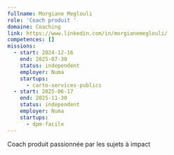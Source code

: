 ```yaml
---
fullname: Morgiane Meglouli
role: 'Coach produit '
domaine: Coaching
link: https://www.linkedin.com/in/morgianemeglouli/
competences: []
missions:
  - start: 2024-12-16
    end: 2025-07-30
    status: independent
    employer: Numa
    startups:
      - carto-services-publics
  - start: 2025-06-17
    end: 2025-11-30
    status: independent
    employer: Numa
    startups:
      - dpm-facile
---
```

Coach produit passionnée par les sujets à impact 